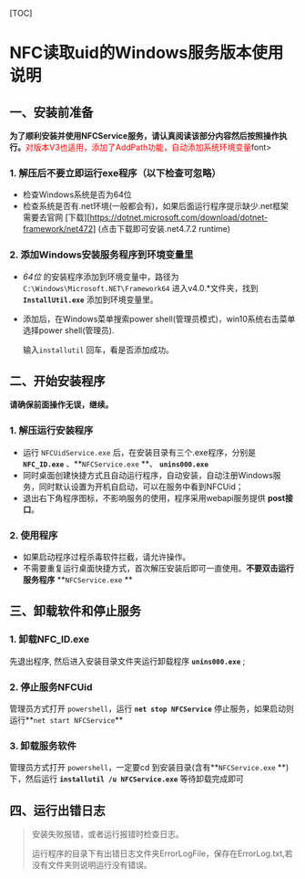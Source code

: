 [TOC]

# NFC读取uid的Windows服务版本使用说明

## 一、安装前准备

**为了顺利安装并使用NFCService服务，请认真阅读该部分内容然后按照操作执行。**<font color ="red">对版本V3也适用，添加了AddPath功能，自动添加系统环境变量</font>font>

### 1. 解压后不要立即运行exe程序（以下检查可忽略）

* 检查Windows系统是否为64位
* 检查系统是否有.net环境(一般都会有)，如果后面运行程序提示缺少.net框架需要去官网 [下载][https://dotnet.microsoft.com/download/dotnet-framework/net472]    (点击下载即可安装.net4.7.2 runtime)

### 2. 添加Windows安装服务程序到环境变量里

* *64位* 的安装程序添加到环境变量中，路径为` C:\Windows\Microsoft.NET\Framework64` 进入v4.0.*文件夹，找到  **`InstallUtil.exe`** 添加到环境变量里。

* 添加后，在Windows菜单搜索power shell(管理员模式)，win10系统右击菜单选择power shell(管理员).

  输入`installutil` 回车，看是否添加成功。

## 二、开始安装程序

**请确保前面操作无误，继续。**

### 1. 解压运行安装程序

* 运行 `NFCUidService.exe` 后，在安装目录有三个.exe程序，分别是 **`NFC_ID.exe`** 、**`NFCService.exe` **、 **`unins000.exe`**  
* 同时桌面创建快捷方式且自动运行程序，自动安装，自动注册Windows服务，同时默认设置为开机自启动，可以在服务中看到NFCUid；
* 退出右下角程序图标，不影响服务的使用，程序采用webapi服务提供 **post接口**。

### 2. 使用程序

* 如果启动程序过程杀毒软件拦截，请允许操作。
* 不需要重复运行桌面快捷方式，首次解压安装后即可一直使用。**不要双击运行服务程序** **`NFCService.exe` **

## 三、卸载软件和停止服务

### 1. 卸载NFC_ID.exe

先退出程序, 然后进入安装目录文件夹运行卸载程序 **`unins000.exe`** ;

### 2. 停止服务NFCUid

管理员方式打开 `powershell`，运行 **`net stop NFCService`** 停止服务，如果启动则运行**`net start NFCService`** 

### 3. 卸载服务软件

管理员方式打开 `powershell`，一定要cd 到安装目录(含有**`NFCService.exe` **)下，然后运行 **`installutil /u NFCService.exe`** 等待卸载完成即可

## 四、运行出错日志

> 安装失败报错，或者运行报错时检查日志。
>
> 运行程序的目录下有出错日志文件夹ErrorLogFile，保存在ErrorLog.txt,若没有文件夹则说明运行没有错误。

